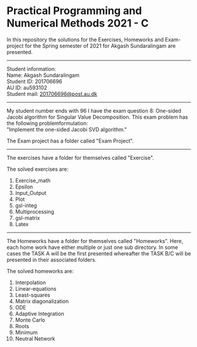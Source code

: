 # Practical Programming and Numerical Methods 2021 - C

In this repository the solutions for the Exercises, Homeworks and Exam-project for the Spring semester of 2021 for Akgash Sundaralingam are presented.

-------------------------------------------------------------------------------------------------------------------------------------------------------

Student information:   
Name: Akgash Sundaralingam   
Student ID: 201706696  
AU ID: au593102  
Student mail: 201706696@post.au.dk

-------------------------------------------------------------------------------------------------------------------------------------------------------
My student number ends with 96 I have the exam question 8: One-sided Jacobi algorithm for Singular Value Decomposition. This exam problem has the following problemformulation:   
"Implement the one-sided Jacobi SVD algorithm."

The Exam project has a folder called "Exam Project". 

-------------------------------------------------------------------------------------------------------------------------------------------------------

The exercises have a folder for themselves called "Exercise". 

The solved exercises are: 

1. Exercise_math
2. Epsilon
3. Input_Output
4. Plot
5. gsl-integ
6. Multiprocessing
7. gsl-matrix
8. Latex
-------------------------------------------------------------------------------------------------------------------------------------------------------

The Homeworks have a folder for themselves called "Homeworks". Here, each home work have either multiple or just one sub directory. In some cases the TASK A will be the first presented whereafter the TASK B/C will be presented in their associated folders. 

The solved homeworks are: 

1. Interpolation
2. Linear-equations
3. Least-squares
4. Matrix diagonalization
5. ODE
6. Adaptive Integration
7. Monte Carlo
8. Roots
9. Minimum
10. Neutral Network

